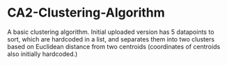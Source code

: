 # CA2-Clustering-Algorithm
A basic clustering algorithm. Initial uploaded version has 5 datapoints to sort, which are hardcoded in a list, and separates them into two clusters based on Euclidean distance from two centroids (coordinates of centroids also initially hardcoded.)
